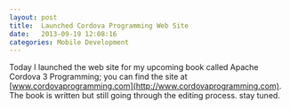 ```yaml
---
layout: post
title:  Launched Cordova Programming Web Site
date:   2013-09-19 12:08:16
categories: Mobile Development
---
```

Today I launched the web site for my upcoming book called Apache Cordova 3 Programming; you can find the site at [www.cordovaprogramming.com](http://www.cordovaprogramming.com). The book is written but still going through the editing process. stay tuned.
